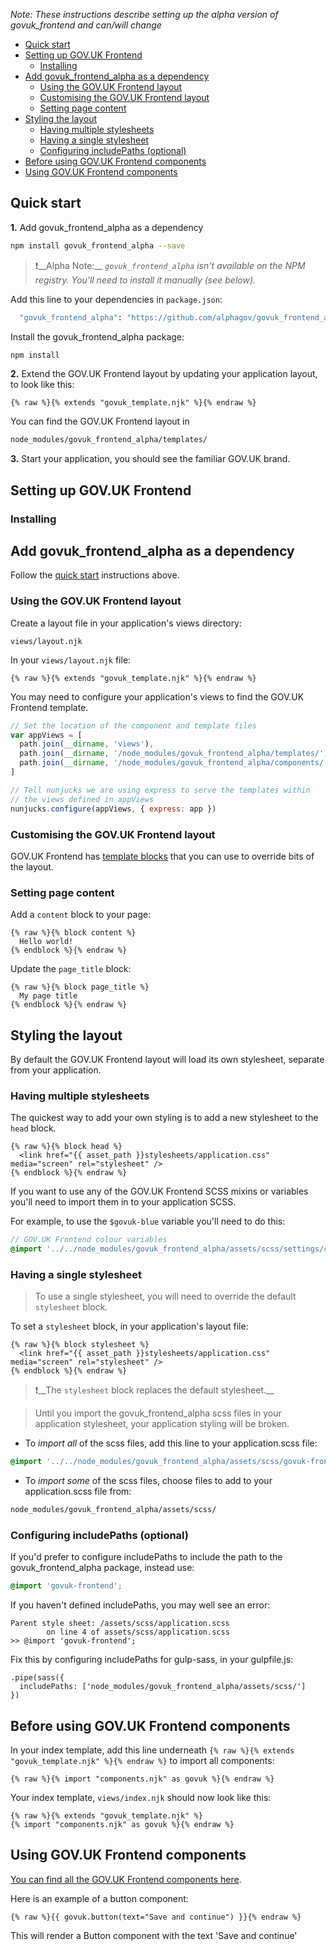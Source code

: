 *Note: These instructions describe setting up the alpha version of govuk_frontend and can/will change*

- [Quick start](#quick-start)
- [Setting up GOV.UK Frontend](#setting-up-govuk-frontend)
  * [Installing](#installing)
- [Add govuk_frontend_alpha as a dependency](#add-govuk_frontend_alpha-as-a-dependency)
  * [Using the GOV.UK Frontend layout](#using-the-govuk-frontend-layout)
  * [Customising the GOV.UK Frontend layout](#customising-the-govuk-frontend-layout)
  * [Setting page content](#setting-page-content)
- [Styling the layout](#styling-the-layout)
  * [Having multiple stylesheets](#having-multiple-stylesheets)
  * [Having a single stylesheet](#having-a-single-stylesheet)
  * [Configuring includePaths (optional)](#configuring-includepaths-optional)
- [Before using GOV.UK Frontend components](#before-using-govuk-frontend-components)
- [Using GOV.UK Frontend components](#using-govuk-frontend-components)

## Quick start

**1.** Add govuk_frontend_alpha as a dependency

```bash
npm install govuk_frontend_alpha --save
```

> ❗️__Alpha Note:__ *`govuk_frontend_alpha` isn't available on the NPM registry. You'll need to install it manually (see below).*

Add this line to your dependencies in `package.json`:

```bash
  "govuk_frontend_alpha": "https://github.com/alphagov/govuk_frontend_alpha/releases/download/0.0.1-alpha/govuk_frontend_alpha-0.0.1-npm.tgz"
```

Install the govuk_frontend_alpha package:

```bash
npm install
```

**2.** Extend the GOV.UK Frontend layout by updating your application layout, to look like this:

```nunjucks
{% raw %}{% extends "govuk_template.njk" %}{% endraw %}
```
You can find the GOV.UK Frontend layout in

```bash
node_modules/govuk_frontend_alpha/templates/
```

**3.** Start your application, you should see the familiar GOV.UK brand.

## Setting up GOV.UK Frontend

### Installing

## Add govuk_frontend_alpha as a dependency

Follow the [quick start](/docs/using-with-node#quick-start) instructions above.

### Using the GOV.UK Frontend layout

Create a layout file in your application's views directory:

```
views/layout.njk
```

In your `views/layout.njk` file:

```nunjucks
{% raw %}{% extends "govuk_template.njk" %}{% endraw %}
```

You may need to configure your application's views to find the GOV.UK Frontend template.

```javascript
// Set the location of the component and template files
var appViews = [
  path.join(__dirname, 'views'),
  path.join(__dirname, '/node_modules/govuk_frontend_alpha/templates/'),
  path.join(__dirname, '/node_modules/govuk_frontend_alpha/components/')
]

// Tell nunjucks we are using express to serve the templates within
// the views defined in appViews
nunjucks.configure(appViews, { express: app })
```

### Customising the GOV.UK Frontend layout

GOV.UK Frontend has [template blocks](/docs/template-blocks) that you can use to override bits of the layout.

### Setting page content

Add a `content` block to your page:

```nunjucks
{% raw %}{% block content %}
  Hello world!
{% endblock %}{% endraw %}
```

Update the `page_title` block:

```nunjucks
{% raw %}{% block page_title %}
  My page title
{% endblock %}{% endraw %}
```

## Styling the layout

By default the GOV.UK Frontend layout will load its own stylesheet, separate from your application.

### Having multiple stylesheets

The quickest way to add your own styling is to add a new stylesheet to the `head` block.

```nunjucks
{% raw %}{% block head %}
  <link href="{{ asset_path }}stylesheets/application.css" media="screen" rel="stylesheet" />
{% endblock %}{% endraw %}
```

If you want to use any of the GOV.UK Frontend SCSS mixins or variables you'll need to import them in to your application SCSS.

For example, to use the `$govuk-blue` variable you'll need to do this:

```SCSS
// GOV.UK Frontend colour variables
@import '../../node_modules/govuk_frontend_alpha/assets/scss/settings/colours';
```

### Having a single stylesheet

> To use a single stylesheet, you will need to override the default `stylesheet` block.

To set a `stylesheet` block, in your application's layout file:

```nunjucks
{% raw %}{% block stylesheet %}
  <link href="{{ asset_path }}stylesheets/application.css" media="screen" rel="stylesheet" />
{% endblock %}{% endraw %}
```

> ❗️__The `stylesheet` block replaces the default stylesheet.__

> Until you import the govuk_frontend_alpha scss files in your application stylesheet, your application styling will be broken.

* To _import all_ of the scss files, add this line to your application.scss file:

```scss
@import '../../node_modules/govuk_frontend_alpha/assets/scss/govuk-frontend';
```

* To _import some_ of the scss files,
choose files to add to your application.scss file from:

```bash
node_modules/govuk_frontend_alpha/assets/scss/
```

### Configuring includePaths (optional)

If you'd prefer to configure includePaths to include the path to the govuk_frontend_alpha package, instead use:

```scss
@import 'govuk-frontend';
```

If you haven't defined includePaths, you may well see an error:

```
Parent style sheet: /assets/scss/application.scss
        on line 4 of assets/scss/application.scss
>> @import 'govuk-frontend';
```

Fix this by configuring includePaths for gulp-sass, in your gulpfile.js:

```
.pipe(sass({
  includePaths: ['node_modules/govuk_frontend_alpha/assets/scss/']
})
```

## Before using GOV.UK Frontend components

In your index template, add this line underneath `{% raw %}{% extends "govuk_template.njk" %}{% endraw %}` to import all components:

```nunjucks
{% raw %}{% import "components.njk" as govuk %}{% endraw %}
```

Your index template, `views/index.njk` should now look like this:

```nunjucks
{% raw %}{% extends "govuk_template.njk" %}
{% import "components.njk" as govuk %}{% endraw %}
```

## Using GOV.UK Frontend components

[You can find all the GOV.UK Frontend components here](http://govuk-frontend-alpha.herokuapp.com/).

Here is an example of a button component:

```nunjucks
{% raw %}{{ govuk.button(text="Save and continue") }}{% endraw %}
```

This will render a Button component with the text 'Save and continue'
